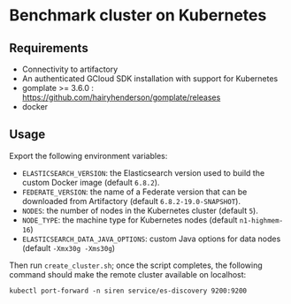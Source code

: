 # Benchmark cluster on Kubernetes

## Requirements

- Connectivity to artifactory
- An authenticated GCloud SDK installation with support for Kubernetes
- gomplate >= 3.6.0 : https://github.com/hairyhenderson/gomplate/releases
- docker

## Usage

Export the following environment variables:

- `ELASTICSEARCH_VERSION`: the Elasticsearch version used to build the custom Docker image (default `6.8.2`).
- `FEDERATE_VERSION`: the name of a Federate version that can be downloaded from Artifactory (default `6.8.2-19.0-SNAPSHOT`).
- `NODES`: the number of nodes in the Kubernetes cluster (default `5`).
- `NODE_TYPE`: the machine type for Kubernetes nodes (default `n1-highmem-16`)
- `ELASTICSEARCH_DATA_JAVA_OPTIONS`: custom Java options for data nodes (default `-Xmx30g -Xms30g`)

Then run `create_cluster.sh`; once the script completes, the following command should make the remote cluster available on localhost:

```
kubectl port-forward -n siren service/es-discovery 9200:9200
```
